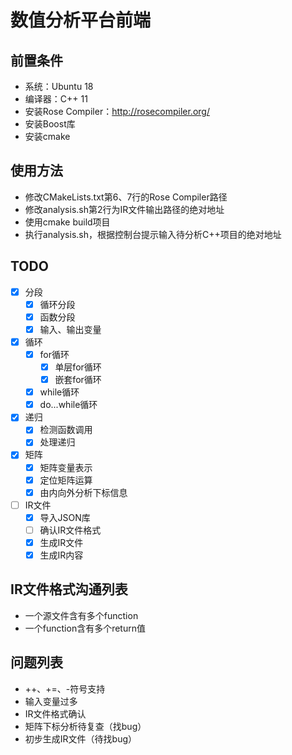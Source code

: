 # 数值分析平台前端

## 前置条件
- 系统：Ubuntu 18
- 编译器：C++ 11
- 安装Rose Compiler：<http://rosecompiler.org/>
- 安装Boost库
- 安装cmake

## 使用方法
- 修改CMakeLists.txt第6、7行的Rose Compiler路径
- 修改analysis.sh第2行为IR文件输出路径的绝对地址
- 使用cmake build项目
- 执行analysis.sh，根据控制台提示输入待分析C++项目的绝对地址

## TODO
- [x] 分段
    - [x] 循环分段
    - [x] 函数分段
    - [x] 输入、输出变量
- [x] 循环
    - [x] for循环
        - [x] 单层for循环
        - [x] 嵌套for循环
    - [x] while循环
    - [x] do...while循环
- [x] 递归
    - [x] 检测函数调用
    - [x] 处理递归
- [x] 矩阵
    - [x] 矩阵变量表示
    - [x] 定位矩阵运算
    - [x] 由内向外分析下标信息
- [ ] IR文件
    - [x] 导入JSON库
    - [ ] 确认IR文件格式
    - [x] 生成IR文件
    - [x] 生成IR内容

## IR文件格式沟通列表
- 一个源文件含有多个function
- 一个function含有多个return值

## 问题列表
- ++、+=、-符号支持
- 输入变量过多
- IR文件格式确认
- 矩阵下标分析待复查（找bug）
- 初步生成IR文件（待找bug）